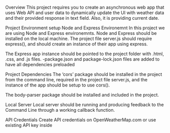 Overview
This project requires you to create an asynchronous web app that uses Web API and user data to dynamically update the UI with weather data and their provided response in text field. Also, it is providing current date.

Project Environment setup
Node and Express Environemnt
In this project we are using Node and Express environemnts. Node and Express should be installed on the local machine. The project file server.js should require express(), and should create an instance of their app using express.

The Express app instance should be pointed to the project folder with .html, .css, and .js files.
-package.json and package-lock.json files are added to have all dependencies preloaded

Project Dependencies
The ‘cors’ package should be installed in the project from the command line, required in the project file server.js, and the instance of the app should be setup to use cors().

The body-parser package should be installed and included in the project.

Local Server
Local server should be running and producing feedback to the Command Line through a working callback function.

API Credentials
Create API credentials on OpenWeatherMap.com or use existing API key inside




